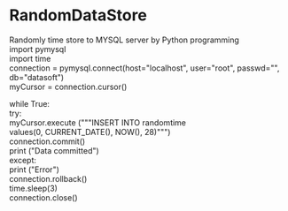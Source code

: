 # RandomDataStore
Randomly time store to MYSQL server by Python programming <br>
import pymysql<br>
import time<br>
connection = pymysql.connect(host="localhost", user="root", passwd="", db="datasoft")<br>
myCursor = connection.cursor()<br>


while True:<br>
    try:<br>
        myCursor.execute ("""INSERT INTO randomtime <br>
                values(0, CURRENT_DATE(), NOW(), 28)""")<br>
        connection.commit()<br>
        print ("Data committed")<br>
    except:<br>
        print ("Error")<br>
        connection.rollback()<br>
    time.sleep(3)<br>
connection.close()<br>
